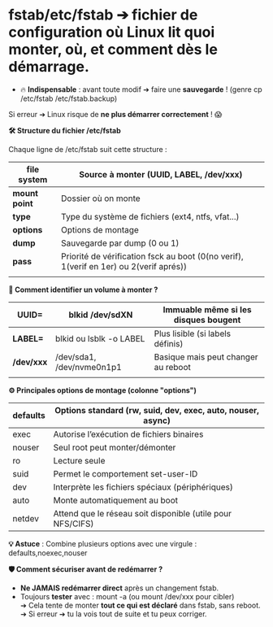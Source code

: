 # fstab/etc/fstab ➔ **fichier de configuration** où Linux lit **quoi monter**, **où**, et **comment** dès le **démarrage**.

- 🔥 **Indispensable** : avant toute modif ➔ faire une **sauvegarde** ! (genre cp /etc/fstab /etc/fstab.backup)

Si erreur ➔ Linux risque de **ne plus démarrer correctement** ! 😱



**🛠️ Structure du fichier /etc/fstab**

Chaque ligne de /etc/fstab suit cette structure :

| **file system** | Source à monter (UUID, LABEL, /dev/xxx) |
|----|----|
| **mount point** | Dossier où on monte |
| **type** | Type du système de fichiers (ext4, ntfs, vfat...) |
| **options** | Options de montage |
| **dump** | Sauvegarde par dump (0 ou 1) |
| **pass** | Priorité de vérification fsck au boot (0(no verif), 1(verif en 1er) ou 2(verif aprés)) |
|  |  |

**🎯 Comment identifier un volume à monter ?**

| **UUID=** | blkid /dev/sdXN | Immuable même si les disques bougent |
|----|----|----|
| **LABEL=** | blkid ou lsblk -o LABEL | Plus lisible (si labels définis) |
| **/dev/xxx** | /dev/sda1, /dev/nvme0n1p1 | Basique mais peut changer au reboot |
|  |  |  |

**⚙️ Principales options de montage (colonne "options")**

| defaults | Options standard (rw, suid, dev, exec, auto, nouser, async) |
|----------|-------------------------------------------------------------|
| exec     | Autorise l’exécution de fichiers binaires                   |
| nouser   | Seul root peut monter/démonter                              |
| ro       | Lecture seule                                               |
| suid     | Permet le comportement set-user-ID                          |
| dev      | Interprète les fichiers spéciaux (périphériques)            |
| auto     | Monte automatiquement au boot                               |
| netdev   | Attend que le réseau soit disponible (utile pour NFS/CIFS)  |

**💡 Astuce** : Combine plusieurs options avec une virgule : defaults,noexec,nouser

**🛡️ Comment sécuriser avant de redémarrer ?**

- **Ne JAMAIS redémarrer direct** après un changement fstab.
- Toujours **tester** avec : mount -a (ou mount /dev/xxx pour cibler)  
  ➔ Cela tente de monter **tout ce qui est déclaré** dans fstab, sans reboot.  
  ➔ Si erreur ➔ tu la vois tout de suite et tu peux corriger.

